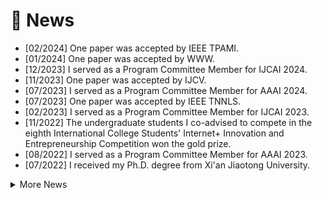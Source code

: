 # 📰 News
- [02/2024] One paper was accepted by IEEE TPAMI.
- [01/2024] One paper was accepted by WWW.
- [12/2023] I served as a Program Committee Member for IJCAI 2024.
- [11/2023] One paper was accepted by IJCV.
- [07/2023] I served as a Program Committee Member for AAAI 2024.
- [07/2023] One paper was accepted by IEEE TNNLS.
- [02/2023] I served as a Program Committee Member for IJCAI 2023.
- [11/2022] The undergraduate students I co-advised to compete in the eighth International College Students' Internet+ Innovation and Entrepreneurship Competition won the gold prize.
- [08/2022] I served as a Program Committee Member for AAAI 2023.
- [07/2022] I received my Ph.D. degree from Xi'an Jiaotong University.
<details>
  <summary>More News</summary>
  <pre> 
 15. [02/2024] One paper was accepted by IEEE TPAMI.
 14. [01/2024] One paper was accepted by WWW.
 13. [12/2023] I served as a Program Committee Member for IJCAI 2024.
 12. [11/2023] One paper was accepted by IJCV.
 11. [07/2023] I served as a Program Committee Member for AAAI 2024.
 10. [07/2023] One paper was accepted by IEEE TNNLS.
  9. [02/2023] I served as a Program Committee Member for IJCAI 2023.
  8. [11/2022] The undergraduate students I co-advised to compete in the eighth International College Students' Internet+ Innovation and Entrepreneurship Competition won the gold prize.
  7. [08/2022] I served as Program Committee Member for AAAI 2023.
  6. [07/2022] I received my Ph.D. degree from Xi'an Jiaotong University.
  5. [04/2022] I ended my visiting at National University of Singapore.
  4. [01/2022] I obtained an offer from Huawei Noah's Ark Lab.
  3. [10/2021] I ended the internship at Amazon.
  2. [07/2021] I was an applied scientist intern at Amazon.
  1. [04/2021] I was a visiting scholar at the National University of Singapore.
  </pre>
</details>